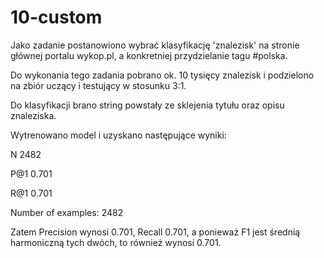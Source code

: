 # 10-custom

Jako zadanie postanowiono wybrać klasyfikację 'znalezisk' na stronie głównej portalu wykop.pl, a konkretniej przydzielanie tagu #polska.

Do wykonania tego zadania pobrano ok. 10 tysięcy znalezisk i podzielono na zbiór uczący i testujący w stosunku 3:1.

Do klasyfikacji brano string powstały ze sklejenia tytułu oraz opisu znaleziska.

Wytrenowano model i uzyskano następujące wyniki:

N       2482

P@1     0.701

R@1     0.701

Number of examples: 2482

Zatem Precision wynosi 0.701, Recall 0.701, a ponieważ F1 jest średnią harmoniczną tych dwóch, to również wynosi 0.701.